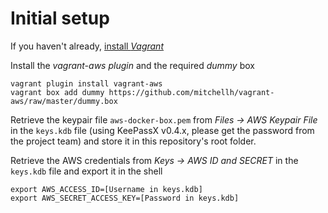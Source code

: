 # Initial setup

If you haven't already, [install *Vagrant*](https://www.vagrantup.com/docs/installation/)

Install the *vagrant-aws plugin* and the required *dummy* box
```
vagrant plugin install vagrant-aws
vagrant box add dummy https://github.com/mitchellh/vagrant-aws/raw/master/dummy.box
```

Retrieve the keypair file `aws-docker-box.pem` from *Files -> AWS Keypair File* in the `keys.kdb` file (using KeePassX v0.4.x, please get the password from the project team) and store it in this repository's root folder.

Retrieve the AWS credentials from *Keys -> AWS ID and SECRET* in the `keys.kdb` file and export it in the shell
```
export AWS_ACCESS_ID=[Username in keys.kdb]
export AWS_SECRET_ACCESS_KEY=[Password in keys.kdb]
```
